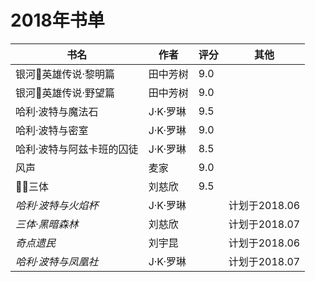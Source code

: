 # 2018年书单


| 书名 | 作者 | 评分 | 其他 |
| --- | --- | --- | --- |
| 银河英雄传说·黎明篇 | 田中芳树 | 9.0 |  |
| 银河英雄传说·野望篇 | 田中芳树 | 9.0 |  |
| 哈利·波特与魔法石 | J·K·罗琳 | 9.5 |  |
| 哈利·波特与密室 | J·K·罗琳 | 9.0 |  |
| 哈利·波特与阿兹卡班的囚徒 | J·K·罗琳 | 8.5 |  |
| 风声 | 麦家 | 9.0 |  |
| 三体 | 刘慈欣 | 9.5 |  |
| _哈利·波特与火焰杯_ | J·K·罗琳 |  | 计划于2018.06 |
| _三体·黑暗森林_ | 刘慈欣 |  | 计划于2018.07 |
| _奇点遗民_ | 刘宇昆 |  | 计划于2018.06 |
| _哈利·波特与凤凰社_ | J·K·罗琳 |  | 计划于2018.07 |
